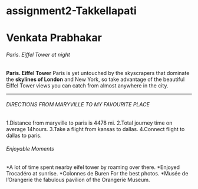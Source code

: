 # assignment2-Takkellapati
# Venkata Prabhakar
###### Paris. Eiffel Tower at night 
__Paris. Eiffel Tower__ Paris is yet untouched by the skyscrapers that dominate the __skylines of London__ and New York, so take advantage of the beautiful Eiffel Tower views you can catch from almost anywhere in the city.


***
###### DIRECTIONS FROM MARYVILLE TO MY FAVOURITE PLACE
1.Distance from maryville to paris is 4478 mi.
2.Total journey time on average 14hours.
3.Take a flight from kansas to dallas.
4.Connect flight to dallas to paris.

###### Enjoyable Moments
*A lot of time spent nearby eifel tower by roaming over there.
*Enjoyed Trocadéro at sunrise.
*Colonnes de Buren For the best photos.
*Musée de l’Orangerie the fabulous pavilion of the Orangerie Museum.
